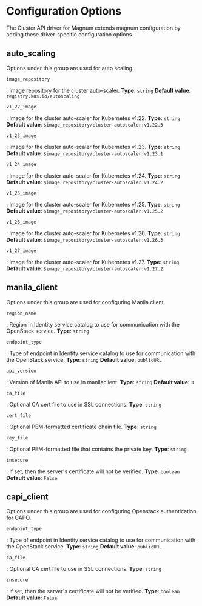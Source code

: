 # Configuration Options

The Cluster API driver for Magnum extends magnum configuration by adding these
driver-specific configuration options.

## auto_scaling
Options under this group are used for auto scaling.

`image_repository`

:   Image repository for the cluster auto-scaler.
    **Type**: `string`
    **Default value**: `registry.k8s.io/autoscaling`

`v1_22_image`

:   Image for the cluster auto-scaler for Kubernetes v1.22.
    **Type**: `string`
    **Default value**: `$image_repository/cluster-autoscaler:v1.22.3`

`v1_23_image`

:   Image for the cluster auto-scaler for Kubernetes v1.23.
    **Type**: `string`
    **Default value**: `$image_repository/cluster-autoscaler:v1.23.1`

`v1_24_image`

:   Image for the cluster auto-scaler for Kubernetes v1.24.
    **Type**: `string`
    **Default value**: `$image_repository/cluster-autoscaler:v1.24.2`

`v1_25_image`

:   Image for the cluster auto-scaler for Kubernetes v1.25.
    **Type**: `string`
    **Default value**: `$image_repository/cluster-autoscaler:v1.25.2`

`v1_26_image`

:   Image for the cluster auto-scaler for Kubernetes v1.26.
    **Type**: `string`
    **Default value**: `$image_repository/cluster-autoscaler:v1.26.3`

`v1_27_image`

:   Image for the cluster auto-scaler for Kubernetes v1.27.
    **Type**: `string`
    **Default value**: `$image_repository/cluster-autoscaler:v1.27.2`

## manila_client
Options under this group are used for configuring Manila client.

`region_name`

:   Region in Identity service catalog to use for communication with the OpenStack service.
    **Type**: `string`

`endpoint_type`

:   Type of endpoint in Identity service catalog to use for communication with the OpenStack service.
    **Type**: `string`
    **Default value**: `publicURL`

`api_version`

:   Version of Manila API to use in manilaclient.
    **Type**: `string`
    **Default value**: `3`

`ca_file`

:   Optional CA cert file to use in SSL connections.
    **Type**: `string`

`cert_file`

:   Optional PEM-formatted certificate chain file.
    **Type**: `string`

`key_file`

:   Optional PEM-formatted file that contains the private key.
    **Type**: `string`

`insecure`

:   If set, then the server's certificate will not be verified.
    **Type**: `boolean`
    **Default value**: `False`

## capi_client
Options under this group are used for configuring Openstack authentication for CAPO.

`endpoint_type`

:   Type of endpoint in Identity service catalog to use for communication with the OpenStack service.
    **Type**: `string`
    **Default value**: `publicURL`

`ca_file`

:   Optional CA cert file to use in SSL connections.
    **Type**: `string`

`insecure`

:   If set, then the server's certificate will not be verified.
    **Type**: `boolean`
    **Default value**: `False`
